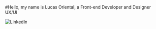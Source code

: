 #Hello, my name is Lucas Oriental, a Front-end Developer and Designer UX/UI


![LinkedIn](https://img.shields.io/badge/LinkedIn-0A66C2?style=for-the-badge&logo=LinkedIn&logoColor=white)
